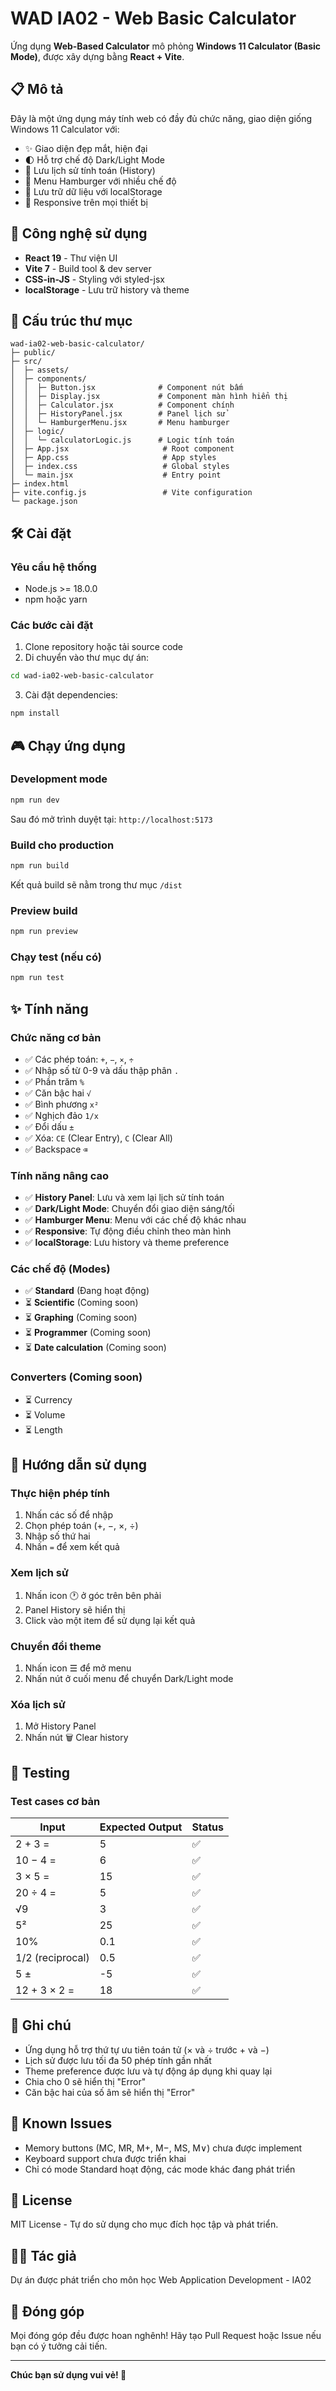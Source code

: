 # WAD IA02 - Web Basic Calculator

Ứng dụng **Web-Based Calculator** mô phỏng **Windows 11 Calculator (Basic Mode)**, được xây dựng bằng **React + Vite**.

## 📋 Mô tả

Đây là một ứng dụng máy tính web có đầy đủ chức năng, giao diện giống Windows 11 Calculator với:

- ✨ Giao diện đẹp mắt, hiện đại
- 🌓 Hỗ trợ chế độ Dark/Light Mode
- 📜 Lưu lịch sử tính toán (History)
- 🍔 Menu Hamburger với nhiều chế độ
- 💾 Lưu trữ dữ liệu với localStorage
- 📱 Responsive trên mọi thiết bị

## 🚀 Công nghệ sử dụng

- **React 19** - Thư viện UI
- **Vite 7** - Build tool & dev server
- **CSS-in-JS** - Styling với styled-jsx
- **localStorage** - Lưu trữ history và theme

## 📁 Cấu trúc thư mục

```
wad-ia02-web-basic-calculator/
├─ public/
├─ src/
│  ├─ assets/
│  ├─ components/
│  │  ├─ Button.jsx              # Component nút bấm
│  │  ├─ Display.jsx             # Component màn hình hiển thị
│  │  ├─ Calculator.jsx          # Component chính
│  │  ├─ HistoryPanel.jsx        # Panel lịch sử
│  │  └─ HamburgerMenu.jsx       # Menu hamburger
│  ├─ logic/
│  │  └─ calculatorLogic.js      # Logic tính toán
│  ├─ App.jsx                     # Root component
│  ├─ App.css                     # App styles
│  ├─ index.css                   # Global styles
│  └─ main.jsx                    # Entry point
├─ index.html
├─ vite.config.js                 # Vite configuration
└─ package.json
```

## 🛠️ Cài đặt

### Yêu cầu hệ thống
- Node.js >= 18.0.0
- npm hoặc yarn

### Các bước cài đặt

1. Clone repository hoặc tải source code
2. Di chuyển vào thư mục dự án:
```bash
cd wad-ia02-web-basic-calculator
```

3. Cài đặt dependencies:
```bash
npm install
```

## 🎮 Chạy ứng dụng

### Development mode
```bash
npm run dev
```
Sau đó mở trình duyệt tại: `http://localhost:5173`

### Build cho production
```bash
npm run build
```
Kết quả build sẽ nằm trong thư mục `/dist`

### Preview build
```bash
npm run preview
```

### Chạy test (nếu có)
```bash
npm run test
```

## ✨ Tính năng

### Chức năng cơ bản
- ✅ Các phép toán: `+`, `−`, `×`, `÷`
- ✅ Nhập số từ 0-9 và dấu thập phân `.`
- ✅ Phần trăm `%`
- ✅ Căn bậc hai `√`
- ✅ Bình phương `x²`
- ✅ Nghịch đảo `1/x`
- ✅ Đổi dấu `±`
- ✅ Xóa: `CE` (Clear Entry), `C` (Clear All)
- ✅ Backspace `⌫`

### Tính năng nâng cao
- ✅ **History Panel**: Lưu và xem lại lịch sử tính toán
- ✅ **Dark/Light Mode**: Chuyển đổi giao diện sáng/tối
- ✅ **Hamburger Menu**: Menu với các chế độ khác nhau
- ✅ **Responsive**: Tự động điều chỉnh theo màn hình
- ✅ **localStorage**: Lưu history và theme preference

### Các chế độ (Modes)
- ✅ **Standard** (Đang hoạt động)
- ⏳ **Scientific** (Coming soon)
- ⏳ **Graphing** (Coming soon)
- ⏳ **Programmer** (Coming soon)
- ⏳ **Date calculation** (Coming soon)

### Converters (Coming soon)
- ⏳ Currency
- ⏳ Volume
- ⏳ Length

## 📖 Hướng dẫn sử dụng

### Thực hiện phép tính
1. Nhấn các số để nhập
2. Chọn phép toán (+, −, ×, ÷)
3. Nhập số thứ hai
4. Nhấn `=` để xem kết quả

### Xem lịch sử
1. Nhấn icon 🕐 ở góc trên bên phải
2. Panel History sẽ hiển thị
3. Click vào một item để sử dụng lại kết quả

### Chuyển đổi theme
1. Nhấn icon ☰ để mở menu
2. Nhấn nút ở cuối menu để chuyển Dark/Light mode

### Xóa lịch sử
1. Mở History Panel
2. Nhấn nút 🗑️ Clear history

## 🧪 Testing

### Test cases cơ bản

| Input | Expected Output | Status |
|-------|----------------|--------|
| 2 + 3 = | 5 | ✅ |
| 10 − 4 = | 6 | ✅ |
| 3 × 5 = | 15 | ✅ |
| 20 ÷ 4 = | 5 | ✅ |
| √9 | 3 | ✅ |
| 5² | 25 | ✅ |
| 10% | 0.1 | ✅ |
| 1/2 (reciprocal) | 0.5 | ✅ |
| 5 ± | -5 | ✅ |
| 12 + 3 × 2 = | 18 | ✅ |

## 📝 Ghi chú

- Ứng dụng hỗ trợ thứ tự ưu tiên toán tử (× và ÷ trước + và −)
- Lịch sử được lưu tối đa 50 phép tính gần nhất
- Theme preference được lưu và tự động áp dụng khi quay lại
- Chia cho 0 sẽ hiển thị "Error"
- Căn bậc hai của số âm sẽ hiển thị "Error"

## 🐛 Known Issues

- Memory buttons (MC, MR, M+, M−, MS, M∨) chưa được implement
- Keyboard support chưa được triển khai
- Chỉ có mode Standard hoạt động, các mode khác đang phát triển

## 📄 License

MIT License - Tự do sử dụng cho mục đích học tập và phát triển.

## 👨‍💻 Tác giả

Dự án được phát triển cho môn học Web Application Development - IA02

## 🤝 Đóng góp

Mọi đóng góp đều được hoan nghênh! Hãy tạo Pull Request hoặc Issue nếu bạn có ý tưởng cải tiến.

---

**Chúc bạn sử dụng vui vẻ! 🎉**

